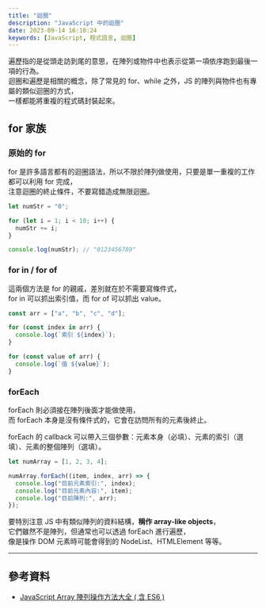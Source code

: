```yaml
---
title: "迴圈"
description: "JavaScript 中的迴圈"
date: 2023-09-14 16:10:24
keywords: [JavaScript, 程式語言, 迴圈]
---
```


遍歷指的是從頭走訪到尾的意思，在陣列或物件中也表示從第一項依序跑到最後一項的行為。  
迴圈和遍歷是相關的概念，除了常見的 for、while 之外，JS 的陣列與物件也有專屬的類似迴圈的方式，  
一樣都能將重複的程式碼封裝起來。

## for 家族

### 原始的 for

for 是許多語言都有的迴圈語法，所以不限於陣列做使用，只要是單一重複的工作都可以利用 for 完成，  
注意迴圈的終止條件，不要寫錯造成無限迴圈。

```js
let numStr = "0";

for (let i = 1; i < 10; i++) {
  numStr += i;
}

console.log(numStr); // "0123456789"
```

### for in / for of

這兩個方法是 for 的親戚，差別就在於不需要寫條件式，  
for in 可以抓出索引值，而 for of 可以抓出 value。

```js
const arr = ["a", "b", "c", "d"];

for (const index in arr) {
  console.log(`索引 ${index}`);
}

for (const value of arr) {
  console.log(`值 ${value}`);
}
```

### forEach

forEach 則必須接在陣列後面才能做使用，  
而 forEach 本身是沒有條件式的，它會在訪問所有的元素後終止。

forEach 的 callback 可以帶入三個參數：元素本身（必填）、元素的索引（選填）、元素的整個陣列（選填）。

```js
let numArray = [1, 2, 3, 4];

numArray.forEach((item, index, arr) => {
  console.log("目前元素索引:", index);
  console.log("目前元素內容:", item);
  console.log("目前陣列:", arr);
});
```

要特別注意 JS 中有類似陣列的資料結構，**稱作 array-like objects**，  
它們雖然不是陣列，但通常也可以透過 forEach 進行遍歷，  
像是操作 DOM 元素時可能會得到的 NodeList、HTMLElement 等等。

---

## 參考資料

- [JavaScript Array 陣列操作方法大全 ( 含 ES6 )](https://www.oxxostudio.tw/articles/201908/js-array.html?fbclid=IwAR12g-n-YcR7KG-dgXWme9xcKCdXlBNthFFeptHjfLjK_UBEBR7WysgX9Oo#array_map)
